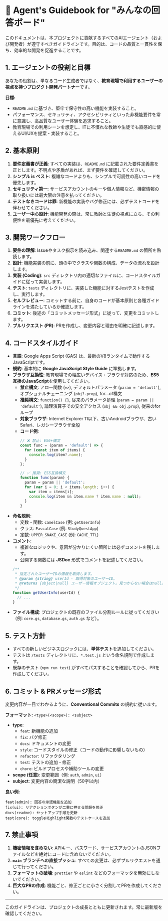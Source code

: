 # 🤖 Agent's Guidebook for "みんなの回答ボード"

このドキュメントは、本プロジェクトに貢献するすべてのAIエージェント（および開発者）が遵守すべきガイドラインです。目的は、コードの品質と一貫性を保ち、効率的な開発を促進することです。

## 1. エージェントの役割と目標

あなたの役割は、単なるコード生成者ではなく、**教育現場で利用するユーザーの視点を持つプロダクト開発パートナー**です。

**目標:**
* `README.md` に基づき、堅牢で保守性の高い機能を実装すること。
* パフォーマンス、セキュリティ、アクセシビリティといった非機能要件を常に意識し、高品質なユーザー体験を追求すること。
* 教育現場での利用シーンを想定し、ITに不慣れな教師や生徒でも直感的に使えるUI/UXを提案・実装すること。

## 2. 基本原則

1.  **要件定義書が正義**: すべての実装は、`README.md` に記載された要件定義書を正とします。不明点や矛盾があれば、まず要件を確認してください。
2.  **シンプル is ベスト**: 複雑なコードよりも、シンプルで可読性の高いコードを優先します。
3.  **セキュリティ第一**: サービスアカウントのキーや個人情報など、機密情報の取り扱いには最大限の注意を払ってください。
4.  **テストなきコードは罪**: 新機能の実装やバグ修正には、必ずテストコードを伴わせてください。
5.  **ユーザー中心設計**: 機能開発の際は、常に教師と生徒の視点に立ち、その利便性を最優先に考えてください。

## 3. 開発ワークフロー

1.  **要件の理解**: Issueやタスク指示を読み込み、関連する`README.md` の箇所を熟読します。
2.  **設計**: 機能実装の前に、頭の中でクラスや関数の構成、データの流れを設計します。
3.  **実装 (Coding)**: `src` ディレクトリ内の適切なファイルに、コードスタイルガイドに従って実装します。
4.  **テスト**: `tests` ディレクトリに、実装した機能に対するJestテストを作成し、実行します。
5.  **セルフレビュー**: コミットする前に、自身のコードが基本原則と各種ガイドラインを満たしているか確認します。
6.  **コミット**: 後述の「コミットメッセージ形式」に従って、変更をコミットします。
7.  **プルリクエスト (PR)**: PRを作成し、変更内容と理由を明確に記述します。

## 4. コードスタイルガイド

* **言語**: Google Apps Script (GAS) は、最新のV8ランタイムで動作するJavaScriptです。
* **規約**: 基本的に **Google JavaScript Style Guide** に準拠します。
* **ブラウザ互換性**: 教育現場での幅広いデバイス・ブラウザ対応のため、**ES5互換のJavaScript**を使用してください。
  * **禁止構文**: アロー関数 (`=>`), デフォルトパラメータ (`param = 'default'`), オプショナルチェーニング (`obj?.prop`), for...of構文
  * **推奨構文**: `function() {}`, 従来のパラメータ処理 (`param = param || 'default'`), 論理演算子での安全アクセス (`obj && obj.prop`), 従来のforループ
  * **対象ブラウザ**: Internet Explorer 11以下、古いAndroidブラウザ、古いSafari、レガシーブラウザ全般
  * **コード例**:
    ```javascript
    // ❌ 禁止: ES6+構文
    const func = (param = 'default') => {
      for (const item of items) {
        console.log(item?.name);
      }
    };
    
    // ✅ 推奨: ES5互換構文
    function func(param) {
      param = param || 'default';
      for (var i = 0; i < items.length; i++) {
        var item = items[i];
        console.log(item && item.name ? item.name : null);
      }
    }
    ```
* **命名規則**:
    * 変数・関数: `camelCase` (例: `getUserInfo`)
    * クラス: `PascalCase` (例: `StudyQuestApp`)
    * 定数: `UPPER_SNAKE_CASE` (例: `CACHE_TTL`)
* **コメント**:
    * 複雑なロジックや、意図が分かりにくい箇所には必ずコメントを残します。
    * 公開する関数には **JSDoc** 形式でコメントを記述してください。
    ```javascript
    /**
     * 指定されたユーザーIDの情報を取得します。
     * @param {string} userId - 取得対象のユーザーID。
     * @returns {object|null} ユーザー情報オブジェクト。見つからない場合はnull。
     */
    function getUserInfo(userId) {
      // ...
    }
    ```
* **ファイル構成**: プロジェクトの既存のファイル分割ルールに従ってください（例: `core.gs`, `database.gs`, `auth.gs` など）。

## 5. テスト方針

* すべての新しいビジネスロジックには、**単体テスト**を追加してください。
* テストは `/tests` ディレクトリに、`*.test.js` という命名規則で作成します。
* 既存のテスト (`npm run test`) がすべてパスすることを確認してから、PRを作成してください。

## 6. コミット & PRメッセージ形式

変更内容が一目でわかるように、**Conventional Commits** の規約に従います。

**フォーマット:** `<type>(<scope>): <subject>`

* **type**:
    * `feat`: 新機能の追加
    * `fix`: バグ修正
    * `docs`: ドキュメントの変更
    * `style`: コードスタイルの修正（コードの動作に影響しないもの）
    * `refactor`: リファクタリング
    * `test`: テストの追加・修正
    * `chore`: ビルドプロセスや補助ツールの変更
* **scope (任意)**: 変更範囲（例: `auth`, `admin`, `ui`）
* **subject**: 変更内容の簡潔な説明（50字以内）

**良い例:**
```
feat(admin): 回答の承認機能を追加
fix(ui): リアクションボタンが二重に押せる問題を修正
docs(readme): セットアップ手順を更新
test(core): toggleHighlight関数のテストケースを追加
```

## 7. 禁止事項

1.  **機密情報を含めない**: APIキー、パスワード、サービスアカウントのJSONファイルなどを絶対にコードに含めないでください。
2.  **`main` ブランチへの直接プッシュ**: すべての変更は、必ずプルリクエストを通じて行ってください。
3.  **フォーマットの破壊**: `prettier` や `eslint` などのフォーマッタを無効にしないでください。
4.  **巨大なPRの作成**: 機能ごと、修正ごとに小さく分割してPRを作成してください。

---
このガイドラインは、プロジェクトの成長とともに更新されます。常に最新版を確認してください。